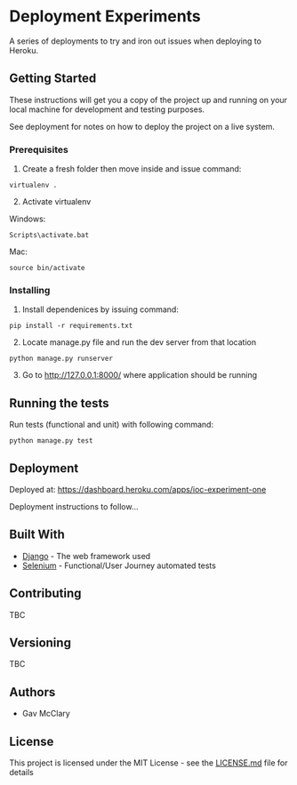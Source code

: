 # Deployment Experiments

A series of deployments to try and iron out issues when deploying to Heroku.

## Getting Started

These instructions will get you a copy of the project up and running on your local machine for development and testing purposes. 

See deployment for notes on how to deploy the project on a live system.

### Prerequisites


1. Create a fresh folder then move inside and issue command:

```
virtualenv .
```
2. Activate virtualenv 

Windows:

```
Scripts\activate.bat
```

Mac:

```
source bin/activate
```

### Installing

1. Install dependenices by issuing command:

```
pip install -r requirements.txt
```

2. Locate manage.py file and run the dev server from that location

```
python manage.py runserver
```

3. Go to http://127.0.0.1:8000/ where application should be running


## Running the tests

Run tests (functional and unit) with following command:

```
python manage.py test
```

## Deployment

Deployed at: https://dashboard.heroku.com/apps/ioc-experiment-one

Deployment instructions to follow...

## Built With

* [Django](https://www.djangoproject.com/) - The web framework used
* [Selenium](https://selenium-python.readthedocs.io/) - Functional/User Journey automated tests

## Contributing

TBC

## Versioning

TBC

## Authors

* Gav McClary

## License

This project is licensed under the MIT License - see the [LICENSE.md](LICENSE.md) file for details
